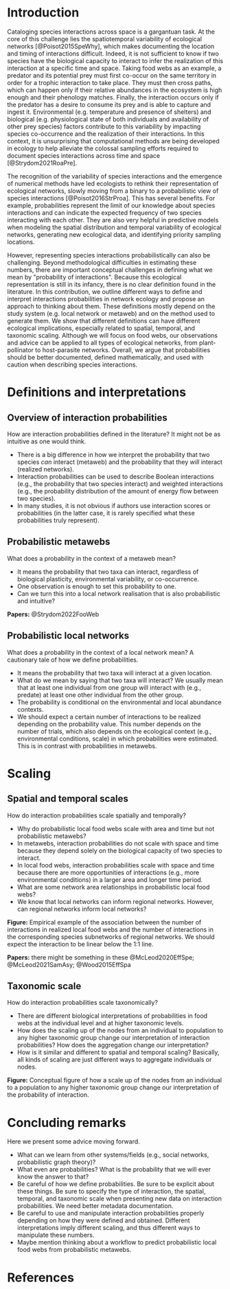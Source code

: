 # Introduction

Cataloging species interactions across space is a gargantuan task. At the core
of this challenge lies the spatiotemporal variability of ecological networks
[@Poisot2015SpeWhy], which makes documenting the location and timing of
interactions difficult. Indeed, it is not sufficient to know if two species have
the biological capacity to interact to infer the realization of this interaction
at a specific time and space. Taking food webs as an example, a predator and its
potential prey must first co-occur on the same territory in order for a trophic
interaction to take place. They must then cross paths, which can happen only if
their relative abundances in the ecosystem is high enough and their phenology
matches. Finally, the interaction occurs only if the predator has a desire to
consume its prey and is able to capture and ingest it. Environmental (e.g.
temperature and presence of shelters) and biological (e.g. physiological state
of both individuals and availability of other prey species) factors contribute
to this variability by impacting species co-occurrence and the realization of
their interactions. In this context, it is unsurprising that computational
methods are being developed in ecology to help alleviate the colossal sampling
efforts required to document species interactions across time and space
[@Strydom2021RoaPre]. 

The recognition of the variability of species interactions and the emergence of
numerical methods have led ecologists to rethink their representation of
ecological networks, slowly moving from a binary to a probabilistic view of
species interactions [@Poisot2016StrProa]. This has several benefits. For
example, probabilities represent the limit of our knowledge about species
interactions and can indicate the expected frequency of two species interacting
with each other. They are also very helpful in predictive models when modeling
the spatial distribution and temporal variability of ecological networks,
generating new ecological data, and identifying priority sampling locations. 

However, representing species interactions probabilistically can also be
challenging. Beyond methodological difficulties in estimating these numbers,
there are important conceptual challenges in defining what we mean by
"probability of interactions". Because this ecological representation is still
in its infancy, there is no clear definition found in the literature. In this
contribution, we outline different ways to define and interpret interactions
probabilities in network ecology and propose an approach to thinking about them.
These definitions mostly depend on the study system (e.g. local network or
metaweb) and on the method used to generate them. We show that different
definitions can have different ecological implications, especially related to
spatial, temporal, and taxonomic scaling. Although we will focus on food webs,
our observations and advice can be applied to all types of ecological networks,
from plant-pollinator to host-parasite networks. Overall, we argue that
probabilities should be better documented, defined mathematically, and used with
caution when describing species interactions. 

# Definitions and interpretations

## Overview of interaction probabilities

How are interaction probabilities defined in the literature? It might not be as
intuitive as one would think.

- There is a big difference in how we interpret the probability that two species
  *can* interact (metaweb) and the probability that they *will* interact
  (realized networks).
- Interaction probabilities can be used to describe Boolean interactions (e.g.,
  the probability that two species interact) and weighted interactions (e.g.,
  the probability distribution of the amount of energy flow between two
  species).
- In many studies, it is not obvious if authors use interaction
  scores or probabilities (in the latter case, it is rarely specified what these
  probabilities truly represent).

## Probabilistic metawebs

What does a probability in the context of a metaweb mean?

- It means the probability that two taxa can interact, regardless of biological
  plasticity, environmental variability, or co-occurrence.
- One observation is enough to set this probability to one.
- Can we turn this into a local network realisation that is also probabilistic
  and intuitive?

**Papers:** @Strydom2022FooWeb

## Probabilistic local networks

What does a probability in the context of a local network mean? A cautionary
tale of how we define probabilities.

- It means the probability that two taxa will interact at a given location.
- What do we mean by saying that two taxa will interact? We usually mean that at least one individual from
  one group will interact with (e.g., predate) at least one other individual
  from the other group.
- The probability is conditional on the environmental and local abundance
  contexts.
- We should expect a certain number of interactions to be realized depending on the
  probability value. This number depends on the number of trials, which also depends on
  the ecological context (e.g., environmental conditions,
  scale) in which probabilities were estimated. This is in contrast with
  probabilities in metawebs.

# Scaling

## Spatial and temporal scales

How do interaction probabilities scale spatially and temporally?

- Why do probabilistic local food webs scale with area and time but not
  probabilistic metawebs?
- In metawebs, interaction probabilities do not scale with space and time because
  they depend solely on the biological capacity of two species to interact.
- In local food webs, interaction probabilities scale with space and time because there
  are more opportunities of interactions (e.g., more environmental conditions)
  in a larger area and longer time period.
- What are some network area relationships in probabilistic local food webs?
- We know that local networks can inform regional networks. However, can regional networks inform
  local networks?

**Figure:** Empirical example of the association between the number of
interactions in realized local food webs and the number of interactions in the
corresponding species subnetworks of regional networks. We should expect the
interaction to be linear below the 1:1 line.

**Papers:** there might be something in these @McLeod2020EffSpe;
@McLeod2021SamAsy; @Wood2015EffSpa

## Taxonomic scale

How do interaction probabilities scale taxonomically?

- There are different biological interpretations of probabilities in food webs at the
  individual level and at higher taxonomic levels.
- How does the scaling up of the nodes from an individual to population to
  any higher taxonomic group change our interpretation of interaction probabilities?
  How does the aggregation change our interpretation?
- How is it similar and different to spatial and temporal scaling? Basically, all kinds of
  scaling are just different ways to aggregate individuals or nodes.

**Figure:** Conceptual figure of how a scale up of the nodes from an individual
to a population to any higher taxonomic group change our interpretation of the
probability of interaction.

# Concluding remarks

Here we present some advice moving forward.

- What can we learn from other systems/fields (e.g., social networks, probabilistic graph theory)?
- What even are probabilities? What is the probability that we will ever
  know the answer to that?
- Be careful of how we define probabilities. Be sure to be explicit about these
  things. Be sure to specify the type of interaction, the spatial, temporal, and
  taxonomic scale when presenting new data on interaction probabilities. We need
  better metadata documentation.
- Be careful to use and manipulate interaction probabilities properly depending
  on how they were defined and obtained. Different interpretations imply different scaling,
  and thus different ways to manipulate these numbers.
- Maybe mention thinking about a workflow to predict probabilistic local
  food webs from probabilistic metawebs.

# References
